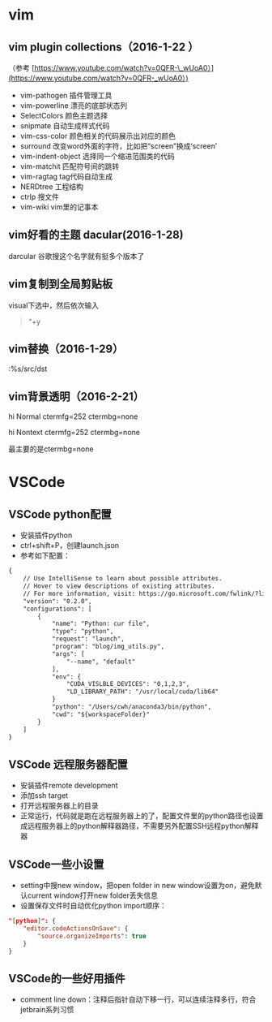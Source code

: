 # vim

## vim plugin collections（2016-1-22 ）

（参考 [https://www.youtube.com/watch?v=0QFR-\_wUoA0）](https://www.youtube.com/watch?v=0QFR-_wUoA0）)

* vim-pathogen 插件管理工具
* vim-powerline 漂亮的底部状态列
* SelectColors 颜色主题选择
* snipmate 自动生成样式代码
* vim-css-color 颜色相关的代码展示出对应的颜色
* surround 改变word外面的字符，比如把“screen”换成‘screen’
* vim-indent-object 选择同一个缩进范围类的代码
* vim-matchit 匹配符号间的跳转
* vim-ragtag tag代码自动生成
* NERDtree 工程结构
* ctrlp 搜文件
* vim-wiki vim里的记事本

## vim好看的主题 dacular\(2016-1-28\)

darcular 谷歌搜这个名字就有挺多个版本了

## vim复制到全局剪贴板

visual下选中，然后依次输入

> “+y

## vim替换（2016-1-29）

:%s/src/dst

## vim背景透明（2016-2-21）

hi Normal ctermfg=252 ctermbg=none

hi Nontext ctermfg=252 ctermbg=none

最主要的是ctermbg=none

# VSCode

## VSCode python配置
- 安装插件python
- ctrl+shift+P，创建launch.json
- 参考如下配置：

```html
{
    // Use IntelliSense to learn about possible attributes.
    // Hover to view descriptions of existing attributes.
    // For more information, visit: https://go.microsoft.com/fwlink/?linkid=830387
    "version": "0.2.0",
    "configurations": [
        {
            "name": "Python: cur file",
            "type": "python",
            "request": "launch",
            "program": "blog/img_utils.py",
            "args": [
                "--name", "default"
            ],
            "env": {
                "CUDA_VISLBLE_DEVICES": "0,1,2,3",
                "LD_LIBRARY_PATH": "/usr/local/cuda/lib64"
            }
            "python": "/Users/cwh/anaconda3/bin/python",
            "cwd": "${workspaceFolder}"
        }
    ]
}
```

## VSCode 远程服务器配置
- 安装插件remote development
- 添加ssh target
- 打开远程服务器上的目录
- 正常运行，代码就是跑在远程服务器上的了，配置文件里的python路径也设置成远程服务器上的python解释器路径，不需要另外配置SSH远程python解释器

## VSCode一些小设置
- setting中搜new window，把open folder in new window设置为on，避免默认current window打开new folder丢失信息
- 设置保存文件时自动优化python import顺序：
```json
"[python]": {
    "editor.codeActionsOnSave": {
        "source.organizeImports": true
    }
}
```

## VSCode的一些好用插件
- comment line down：注释后指针自动下移一行，可以连续注释多行，符合jetbrain系列习惯
